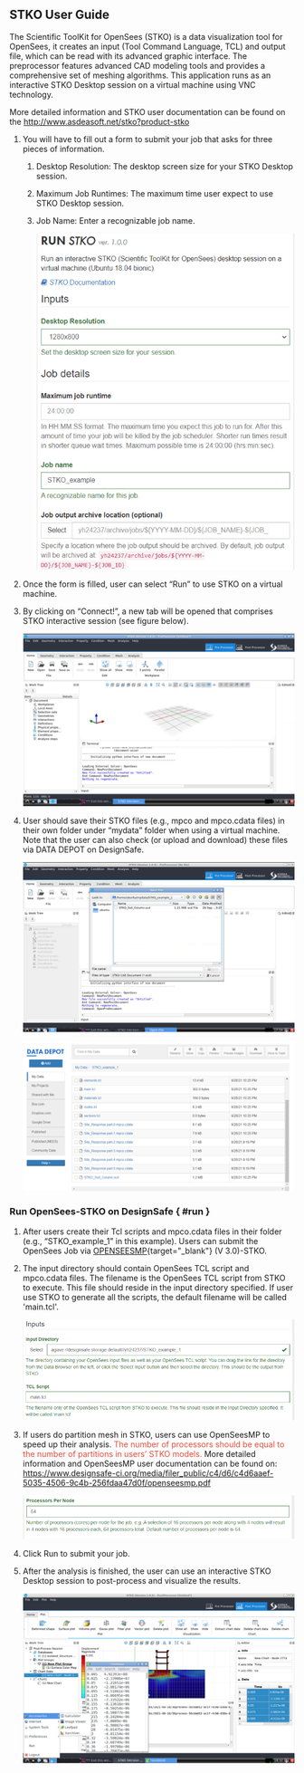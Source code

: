 ## STKO User Guide


The Scientific ToolKit for OpenSees (STKO) is a data visualization tool for OpenSees, it creates an input (Tool Command Language, TCL) and output file, which can be read with its advanced graphic interface. The preprocessor features advanced CAD modeling tools and provides a comprehensive set of meshing algorithms. This application runs as an interactive STKO Desktop session on a virtual machine using VNC technology. 

More detailed information and STKO user documentation can be found on the <a href="http://www.asdeasoft.net/stko?product-stko" target="_blank">http://www.asdeasoft.net/stko?product-stko</a>

1. You will have to fill out a form to submit your job that asks for three pieces of information.

	1. Desktop Resolution: The desktop screen size for your STKO Desktop session.
	2. Maximum Job Runtimes: The maximum time user expect to use STKO Desktop session.
	3. Job Name: Enter a recognizable job name.
	
		![](./imgs/STKO-1.png)

2. Once the form is filled, user can select “Run” to use STKO on a virtual machine. 
3. By clicking on “Connect!”, a new tab will be opened that comprises STKO interactive session (see figure below).
	
	![](./imgs/STKO-2.png)

4. User should save their STKO files (e.g., mpco and mpco.cdata files) in their own folder under “mydata” folder when using a virtual machine. Note that the user can also check (or upload and download) these files via DATA DEPOT on DesignSafe.

	![](./imgs/STKO-3.png)

	![](./imgs/STKO-4.png)

### Run OpenSees-STKO on DesignSafe { #run }

1. After users create their Tcl scripts and mpco.cdata files in their folder (e.g., “STKO_example_1” in this example). Users can submit the OpenSees Job via [OPENSEESMP](https://www.designsafe-ci.org/workspace/opensees-mp-s3){target="_blank"} (V 3.0)-STKO.

2. The input directory should contain OpenSees TCL script and mpco.cdata files. The filename is the OpenSees TCL script from STKO to execute. This file should reside in the input directory specified. If user use STKO to generate all the scripts, the default filename will be called 'main.tcl'.

	![](./imgs/STKO-5.png)

3. If users do partition mesh in STKO, users can use OpenSeesMP to speed up their analysis. <span style="color: #e74c3c;">The number of processors should be equal to the number of partitions in users’ STKO models.</span> More detailed information and OpenSeesMP user documentation can be found on: <a href="https://www.designsafe-ci.org/media/filer_public/c4/d6/c4d6aaef-5035-4506-9c4b-256fdaa47d0f/openseesmp.pdf">https://www.designsafe-ci.org/media/filer_public/c4/d6/c4d6aaef-5035-4506-9c4b-256fdaa47d0f/openseesmp.pdf</a>

	![](./imgs/STKO-6.png)

4. Click Run to submit your job.

5. After the analysis is finished, the user can use an interactive STKO Desktop session to post-process and visualize the results.

	![](./imgs/STKO-7.png)
